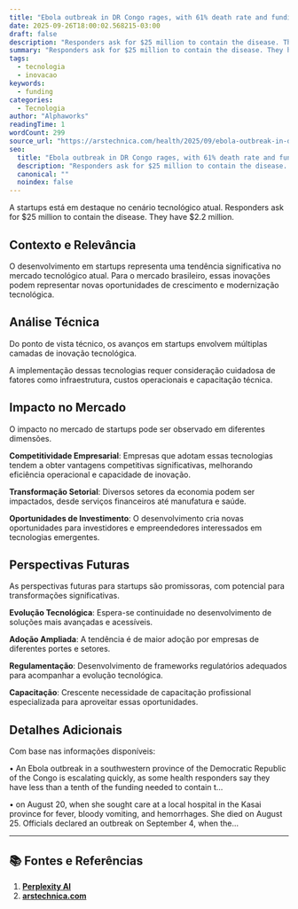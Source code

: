 ```yaml
---
title: "Ebola outbreak in DR Congo rages, with 61% death rate and funding running dry"
date: 2025-09-26T18:00:02.568215-03:00
draft: false
description: "Responders ask for $25 million to contain the disease. They have $2.2 million."
summary: "Responders ask for $25 million to contain the disease. They have $2.2 million."
tags:
  - tecnologia
  - inovacao
keywords:
  - funding
categories:
  - Tecnologia
author: "Alphaworks"
readingTime: 1
wordCount: 299
source_url: "https://arstechnica.com/health/2025/09/ebola-outbreak-in-dr-congo-rages-with-61-death-rate-and-funding-running-dry/"
seo:
  title: "Ebola outbreak in DR Congo rages, with 61% death rate and funding running dry"
  description: "Responders ask for $25 million to contain the disease. They have $2.2 million."
  canonical: ""
  noindex: false
---
```


A startups está em destaque no cenário tecnológico atual. Responders ask for $25 million to contain the disease. They have $2.2 million.

## Contexto e Relevância

O desenvolvimento em startups representa uma tendência significativa no mercado tecnológico atual. Para o mercado brasileiro, essas inovações podem representar novas oportunidades de crescimento e modernização tecnológica.
## Análise Técnica

Do ponto de vista técnico, os avanços em startups envolvem múltiplas camadas de inovação tecnológica.



A implementação dessas tecnologias requer consideração cuidadosa de fatores como infraestrutura, custos operacionais e capacitação técnica.
## Impacto no Mercado

O impacto no mercado de startups pode ser observado em diferentes dimensões.

**Competitividade Empresarial**: Empresas que adotam essas tecnologias tendem a obter vantagens competitivas significativas, melhorando eficiência operacional e capacidade de inovação.

**Transformação Setorial**: Diversos setores da economia podem ser impactados, desde serviços financeiros até manufatura e saúde.

**Oportunidades de Investimento**: O desenvolvimento cria novas oportunidades para investidores e empreendedores interessados em tecnologias emergentes.


## Perspectivas Futuras

As perspectivas futuras para startups são promissoras, com potencial para transformações significativas.

**Evolução Tecnológica**: Espera-se continuidade no desenvolvimento de soluções mais avançadas e acessíveis.

**Adoção Ampliada**: A tendência é de maior adoção por empresas de diferentes portes e setores.

**Regulamentação**: Desenvolvimento de frameworks regulatórios adequados para acompanhar a evolução tecnológica.

**Capacitação**: Crescente necessidade de capacitação profissional especializada para aproveitar essas oportunidades.
## Detalhes Adicionais

Com base nas informações disponíveis:

• An Ebola outbreak in a southwestern province of the Democratic Republic of the Congo is escalating quickly, as some health responders say they have less than a tenth of the funding needed to contain t...

• on August 20, when she sought care at a local hospital in the Kasai province for fever, bloody vomiting, and hemorrhages. She died on August 25. Officials declared an outbreak on September 4, when the...



---

## 📚 Fontes e Referências

1. **[Perplexity AI](https://www.perplexity.ai/)**
2. **[arstechnica.com](https://arstechnica.com/health/2025/09/ebola-outbreak-in-dr-congo-rages-with-61-death-rate-and-funding-running-dry/)**
